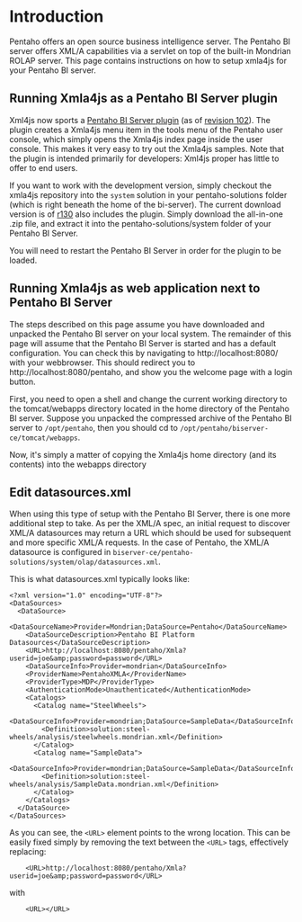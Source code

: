 # Introduction #
Pentaho offers an open source business intelligence server. The Pentaho BI server offers XML/A capabilities via a servlet on top of the built-in Mondrian ROLAP server. This page contains instructions on how to setup xmla4js for your Pentaho BI server.

## Running Xmla4js as a Pentaho BI Server plugin ##
Xml4js now sports a <a href='http://wiki.pentaho.com/display/ServerDoc2x/Developing+Plugins'>Pentaho BI Server plugin</a> (as of <a href='http://code.google.com/p/xmla4js/source/detail?r=102'><a href='https://code.google.com/p/xmla4js/source/detail?r=102'>revision 102</a></a>). The plugin creates a Xmla4js menu item in the tools menu of the Pentaho user console, which simply opens the Xmla4js index page inside the user console. This makes it very easy to try out the Xmla4js samples. Note that the plugin is intended primarily for developers: Xml4js proper has little to offer to end users.

If you want to work with the development version, simply checkout the xmla4js repository into the `system` solution in your pentaho-solutions folder (which is right beneath the home of the bi-server). The current download version is of [r130](https://code.google.com/p/xmla4js/source/detail?r=130) also includes the plugin. Simply download the all-in-one .zip file, and extract it into the pentaho-solutions/system folder of your Pentaho BI Server.

You will need to restart the Pentaho BI Server in order for the plugin to be loaded.
## Running Xmla4js as web application next to Pentaho BI Server ##
The steps described on this page assume you have downloaded and unpacked the Pentaho BI server on your local system. The remainder of this page will assume that the Pentaho BI Server is started and has a default configuration. You can check this by navigating to http://localhost:8080/ with your webbrowser. This should redirect you to http://localhost:8080/pentaho, and show you the welcome page with a login button.

First, you need to open a shell and change the current working directory to the tomcat/webapps directory located in the home directory of the Pentaho BI server. Suppose you unpacked the compressed archive of the Pentaho BI server to `/opt/pentaho`, then you should cd to `/opt/pentaho/biserver-ce/tomcat/webapps`.

Now, it's simply a matter of copying the Xmla4js home directory (and its contents) into the webapps directory
## Edit datasources.xml ##
When using this type of setup with the Pentaho BI Server, there is one more additional step to take. As per the XML/A spec, an initial request to discover XML/A datasources may return a URL which should be used for subsequent and more specific XML/A requests. In the case of Pentaho, the XML/A datasource is configured in `biserver-ce/pentaho-solutions/system/olap/datasources.xml`.

This is what datasources.xml typically looks like:
```
<?xml version="1.0" encoding="UTF-8"?>
<DataSources>
  <DataSource>
    <DataSourceName>Provider=Mondrian;DataSource=Pentaho</DataSourceName>
    <DataSourceDescription>Pentaho BI Platform Datasources</DataSourceDescription>
    <URL>http://localhost:8080/pentaho/Xmla?userid=joe&amp;password=password</URL>
    <DataSourceInfo>Provider=mondrian</DataSourceInfo>
    <ProviderName>PentahoXMLA</ProviderName>
    <ProviderType>MDP</ProviderType>
    <AuthenticationMode>Unauthenticated</AuthenticationMode>
    <Catalogs>
      <Catalog name="SteelWheels">
        <DataSourceInfo>Provider=mondrian;DataSource=SampleData</DataSourceInfo>
        <Definition>solution:steel-wheels/analysis/steelwheels.mondrian.xml</Definition>
      </Catalog>
      <Catalog name="SampleData">
        <DataSourceInfo>Provider=mondrian;DataSource=SampleData</DataSourceInfo>
        <Definition>solution:steel-wheels/analysis/SampleData.mondrian.xml</Definition>
      </Catalog>
    </Catalogs>
  </DataSource>
</DataSources>
```

As you can see, the `<URL>` element points to the wrong location. This can be easily fixed simply by removing the text between the `<URL>` tags, effectively replacing:
```
    <URL>http://localhost:8080/pentaho/Xmla?userid=joe&amp;password=password</URL>
```
with
```
    <URL></URL>
```